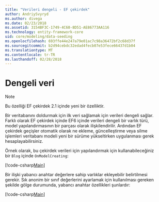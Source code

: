```yaml
---
title: "Verileri dengeli - EF çekirdek"
author: AndriySvyryd
ms.author: divega
ms.date: 02/23/2018
ms.assetid: 3154BF3C-1749-4C60-8D51-AE86773AA116
ms.technology: entity-framework-core
uid: core/modeling/data-seeding
ms.openlocfilehash: 693ffe44e247a79e01ac7c98a36472bf2c68d37f
ms.sourcegitcommit: b2d94cebdc32edad4fecb07e53fece66437d1b04
ms.translationtype: MT
ms.contentlocale: tr-TR
ms.lasthandoff: 02/28/2018
---
```

# <a name="data-seeding"></a>Dengeli veri

> [!NOTE]  
> Bu özelliği EF çekirdek 2.1 içinde yeni bir özelliktir.

Bir veritabanını doldurmak için ilk veri sağlamak için verileri dengeli sağlar. Farklı olarak EF çekirdek içinde EF6 içinde verileri dengeli bir varlık türü, model yapılandırmasının bir parçası olarak ilişkilendirilir. Ardından EF çekirdek geçişler otomatik olarak ne ekleme, güncelleştirme veya silme işlemleri veritabanı modeli yeni bir sürüme yükseltirken uygulanması gerek hesaplayabilirsiniz.

Örnek olarak, bu çekirdek verileri için yapılandırmak için kullanabileceğiniz bir `Blog` içinde `OnModelCreating`:

[!code-csharp[Main](../../../samples/core/DataSeeding/DataSeedingContext.cs?name=BlogSeed)]

Bir ilişki yabancı anahtar değerlere sahip varlıklar ekleyebilir belirtilmesi gerekir. Sık anonim bir sınıf değerlerini ayarlamak için kullanılması gereken şekilde gölge durumunda, yabancı anahtar özellikleri şunlardır:

[!code-csharp[Main](../../../samples/core/DataSeeding/DataSeedingContext.cs?name=PostSeed)]
